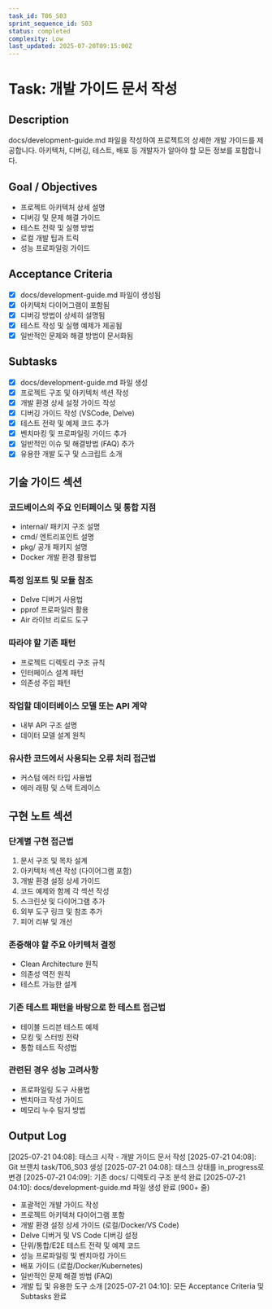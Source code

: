 ```yaml
---
task_id: T06_S03
sprint_sequence_id: S03
status: completed
complexity: Low
last_updated: 2025-07-20T09:15:00Z
---
```


# Task: 개발 가이드 문서 작성

## Description
docs/development-guide.md 파일을 작성하여 프로젝트의 상세한 개발 가이드를 제공합니다. 아키텍처, 디버깅, 테스트, 배포 등 개발자가 알아야 할 모든 정보를 포함합니다.

## Goal / Objectives
- 프로젝트 아키텍처 상세 설명
- 디버깅 및 문제 해결 가이드
- 테스트 전략 및 실행 방법
- 로컬 개발 팁과 트릭
- 성능 프로파일링 가이드

## Acceptance Criteria
- [x] docs/development-guide.md 파일이 생성됨
- [x] 아키텍처 다이어그램이 포함됨
- [x] 디버깅 방법이 상세히 설명됨
- [x] 테스트 작성 및 실행 예제가 제공됨
- [x] 일반적인 문제와 해결 방법이 문서화됨

## Subtasks
- [x] docs/development-guide.md 파일 생성
- [x] 프로젝트 구조 및 아키텍처 섹션 작성
- [x] 개발 환경 상세 설정 가이드 작성
- [x] 디버깅 가이드 작성 (VSCode, Delve)
- [x] 테스트 전략 및 예제 코드 추가
- [x] 벤치마킹 및 프로파일링 가이드 추가
- [x] 일반적인 이슈 및 해결방법 (FAQ) 추가
- [x] 유용한 개발 도구 및 스크립트 소개

## 기술 가이드 섹션

### 코드베이스의 주요 인터페이스 및 통합 지점
- internal/ 패키지 구조 설명
- cmd/ 엔트리포인트 설명
- pkg/ 공개 패키지 설명
- Docker 개발 환경 활용법

### 특정 임포트 및 모듈 참조
- Delve 디버거 사용법
- pprof 프로파일러 활용
- Air 라이브 리로드 도구

### 따라야 할 기존 패턴
- 프로젝트 디렉토리 구조 규칙
- 인터페이스 설계 패턴
- 의존성 주입 패턴

### 작업할 데이터베이스 모델 또는 API 계약
- 내부 API 구조 설명
- 데이터 모델 설계 원칙

### 유사한 코드에서 사용되는 오류 처리 접근법
- 커스텀 에러 타입 사용법
- 에러 래핑 및 스택 트레이스

## 구현 노트 섹션

### 단계별 구현 접근법
1. 문서 구조 및 목차 설계
2. 아키텍처 섹션 작성 (다이어그램 포함)
3. 개발 환경 설정 상세 가이드
4. 코드 예제와 함께 각 섹션 작성
5. 스크린샷 및 다이어그램 추가
6. 외부 도구 링크 및 참조 추가
7. 피어 리뷰 및 개선

### 존중해야 할 주요 아키텍처 결정
- Clean Architecture 원칙
- 의존성 역전 원칙
- 테스트 가능한 설계

### 기존 테스트 패턴을 바탕으로 한 테스트 접근법
- 테이블 드리븐 테스트 예제
- 모킹 및 스터빙 전략
- 통합 테스트 작성법

### 관련된 경우 성능 고려사항
- 프로파일링 도구 사용법
- 벤치마크 작성 가이드
- 메모리 누수 탐지 방법

## Output Log
[2025-07-21 04:08]: 태스크 시작 - 개발 가이드 문서 작성
[2025-07-21 04:08]: Git 브랜치 task/T06_S03 생성
[2025-07-21 04:08]: 태스크 상태를 in_progress로 변경
[2025-07-21 04:09]: 기존 docs/ 디렉토리 구조 분석 완료
[2025-07-21 04:10]: docs/development-guide.md 파일 생성 완료 (900+ 줄)
  - 포괄적인 개발 가이드 작성
  - 프로젝트 아키텍처 다이어그램 포함
  - 개발 환경 설정 상세 가이드 (로컬/Docker/VS Code)
  - Delve 디버거 및 VS Code 디버깅 설정
  - 단위/통합/E2E 테스트 전략 및 예제 코드
  - 성능 프로파일링 및 벤치마킹 가이드
  - 배포 가이드 (로컬/Docker/Kubernetes)
  - 일반적인 문제 해결 방법 (FAQ)
  - 개발 팁 및 유용한 도구 소개
[2025-07-21 04:10]: 모든 Acceptance Criteria 및 Subtasks 완료